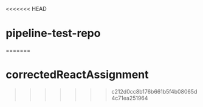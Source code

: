 <<<<<<< HEAD
# pipeline-test-repo
=======
# correctedReactAssignment
>>>>>>> c212d0cc8b176b661b5f4b08065d4c71ea251964

